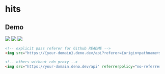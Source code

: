 # hits

## Demo

<img src="https://hits.deno.dev/api?referer=https://github.com/9am/hits" />
<img src="https://hits.deno.dev/api?referer=https://github.com/9am/hits&prefix=prefix:%20" />
<img src="https://hits.deno.dev/api?referer=https://github.com/9am/hits&theme=grayscale" />

```html
<!-- explicit pass referer for Github README -->
<img src="https://{your-domain}.deno.dev/api?referer={origin+pathname+search}" />
```

```html
<!-- others without cdn proxy -->
<img src="https://your-domain.deno.dev/api" referrerpolicy="no-referrer-when-downgrade" />
```
